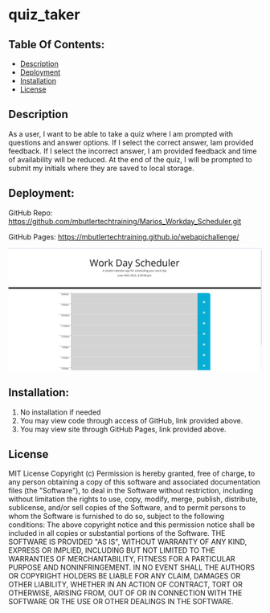 # quiz_taker  
 
## Table Of Contents:
- [Description](#Description)
- [Deployment](#Deployment)
- [Installation](#Installation)
- [License](#License)

## Description
As a user, I want to be able to take a quiz where I am prompted with questions and answer options.  If I select the correct answer, Iam provided feedback.  If I select the incorrect answer, I am provided feedback and time of availability will be reduced.  At the end of the quiz, I will be prompted to submit my initials where they are saved to local storage.   

## Deployment:
GitHub Repo: https://github.com/mbutlertechtraining/Marios_Workday_Scheduler.git

GitHub Pages: https://mbutlertechtraining.github.io/webapichallenge/

![picture](image.png)

## Installation:
1. No installation if needed
2. You may view code through access of GitHub, link provided above.
3. You may view site through GitHub Pages, link provided above.

## License

MIT License
Copyright (c)
Permission is hereby granted, free of charge, to any person obtaining a copy of this software and associated documentation files (the "Software"), to deal in the Software without restriction, including without limitation the rights to use, copy, modify, merge, publish, distribute, sublicense, and/or sell copies of the Software, and to permit persons to whom the Software is furnished to do so, subject to the following conditions:
The above copyright notice and this permission notice shall be included in all copies or substantial portions of the Software.
THE SOFTWARE IS PROVIDED "AS IS", WITHOUT WARRANTY OF ANY KIND, EXPRESS OR IMPLIED, INCLUDING BUT NOT LIMITED TO THE WARRANTIES OF MERCHANTABILITY, FITNESS FOR A PARTICULAR PURPOSE AND NONINFRINGEMENT. IN NO EVENT SHALL THE AUTHORS OR COPYRIGHT HOLDERS BE LIABLE FOR ANY CLAIM, DAMAGES OR OTHER LIABILITY, WHETHER IN AN ACTION OF CONTRACT, TORT OR OTHERWISE, ARISING FROM, OUT OF OR IN CONNECTION WITH THE SOFTWARE OR THE USE OR OTHER DEALINGS IN THE SOFTWARE. 

